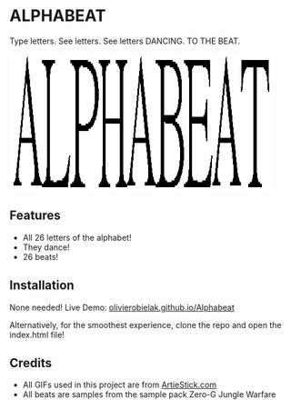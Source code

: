 
# ALPHABEAT

Type letters. See letters. See letters DANCING. TO THE BEAT.




![Logo](logo.png)


## Features

- All 26 letters of the alphabet!
- They dance!
- 26 beats!



## Installation
None needed! Live Demo: [olivierobielak.github.io/Alphabeat](olivierobielak.github.io/Alphabeat)

Alternatively, for the smoothest experience, clone the repo and open the index.html file!


    




## Credits

- All GIFs used in this project are from [ArtieStick.com](https://www.artiestick.com)
- All beats are samples from the sample pack Zero-G Jungle Warfare
